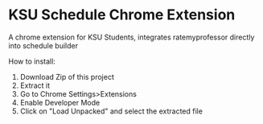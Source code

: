 # KSU Schedule Chrome Extension
 A chrome extension for KSU Students, integrates ratemyprofessor directly into schedule builder

 How to install:

 1. Download Zip of this project
 2. Extract it
 3. Go to Chrome Settings>Extensions
 4. Enable Developer Mode
 5. Click on "Load Unpacked" and select the extracted file
 
